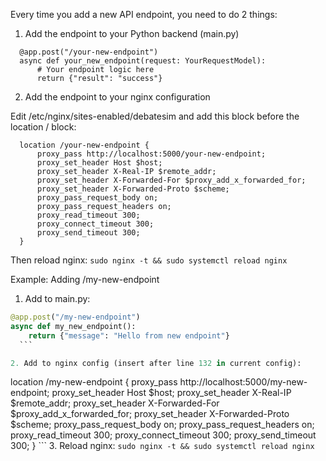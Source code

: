 Every time you add a new API endpoint, you need to do 2 things:

  1. Add the endpoint to your Python backend (main.py)
```
  @app.post("/your-new-endpoint")
  async def your_new_endpoint(request: YourRequestModel):
      # Your endpoint logic here
      return {"result": "success"}
```
  2. Add the endpoint to your nginx configuration

  Edit /etc/nginx/sites-enabled/debatesim and add this block before
   the location / block:
```
  location /your-new-endpoint {
      proxy_pass http://localhost:5000/your-new-endpoint;
      proxy_set_header Host $host;
      proxy_set_header X-Real-IP $remote_addr;
      proxy_set_header X-Forwarded-For $proxy_add_x_forwarded_for;
      proxy_set_header X-Forwarded-Proto $scheme;
      proxy_pass_request_body on;
      proxy_pass_request_headers on;
      proxy_read_timeout 300;
      proxy_connect_timeout 300;
      proxy_send_timeout 300;
  }
```
  Then reload nginx:
  `sudo nginx -t && sudo systemctl reload nginx`

  Example: Adding /my-new-endpoint

  1. Add to main.py:
  ```py
  @app.post("/my-new-endpoint")
  async def my_new_endpoint():
      return {"message": "Hello from new endpoint"}
    ```

  2. Add to nginx config (insert after line 132 in current config):
  ```
  location /my-new-endpoint {
      proxy_pass http://localhost:5000/my-new-endpoint;
      proxy_set_header Host $host;
      proxy_set_header X-Real-IP $remote_addr;
      proxy_set_header X-Forwarded-For $proxy_add_x_forwarded_for;
      proxy_set_header X-Forwarded-Proto $scheme;
      proxy_pass_request_body on;
      proxy_pass_request_headers on;
      proxy_read_timeout 300;
      proxy_connect_timeout 300;
      proxy_send_timeout 300;
  }
    ```
  3. Reload nginx:
  `sudo nginx -t && sudo systemctl reload nginx`

